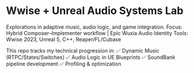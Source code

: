 # Wwise + Unreal Audio Systems Lab
Explorations in adaptive music, audio logic, and game integration.
Focus: Hybrid Composer–Implementer workflow | Epic Wuxia Audio Identity
Tools: Wwise 2023, Unreal 5, C++, Reaper/FL/Cubase

This repo tracks my technical progression in:
✅ Dynamic Music (RTPC/States/Switches)
✅ Audio Logic in UE Blueprints
✅ SoundBank pipeline development
✅ Profiling & optimization
